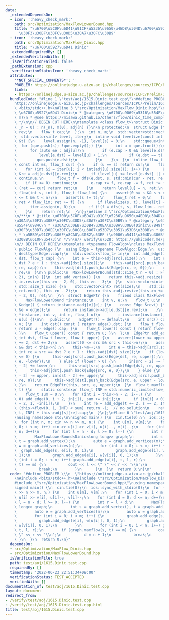 ```yaml
---
data:
  _extendedDependsOn:
  - icon: ':heavy_check_mark:'
    path: src/Optimization/MaxFlowLowerBound.hpp
    title: "\u6700\u5C0F\u6D41\u91CF\u5236\u9650\u4ED8\u304D\u6700\u5927\u6D41\u30A4\
      \u30F3\u30BF\u30FC\u30D5\u30A7\u30FC\u30B9"
  - icon: ':heavy_check_mark:'
    path: src/Optimization/MaxFlow_Dinic.hpp
    title: "\u6700\u5927\u6D41 Dinic"
  _extendedRequiredBy: []
  _extendedVerifiedWith: []
  _isVerificationFailed: false
  _pathExtension: cpp
  _verificationStatusIcon: ':heavy_check_mark:'
  attributes:
    '*NOT_SPECIAL_COMMENTS*': ''
    PROBLEM: https://onlinejudge.u-aizu.ac.jp/challenges/sources/ICPC/Prelim/1615
    links:
    - https://onlinejudge.u-aizu.ac.jp/challenges/sources/ICPC/Prelim/1615
  bundledCode: "#line 1 \"test/aoj/1615.Dinic.test.cpp\"\n#define PROBLEM \\\n  \"\
    https://onlinejudge.u-aizu.ac.jp/challenges/sources/ICPC/Prelim/1615\"\n#include\
    \ <bits/stdc++.h>\n#line 3 \"src/Optimization/MaxFlow_Dinic.hpp\"\n/**\n * @title\
    \ \u6700\u5927\u6D41 Dinic\n * @category \u6700\u9069\u5316\u554F\u984C\n *  O(n^2\
    \ m)\n * @see https://misawa.github.io/others/flow/dinic_time_complexity.html\n\
    \ */\n\n// BEGIN CUT HERE\n\ntemplate <class flow_t>\nstruct Dinic {\n  Dinic(std::size_t\
    \ _n = 0) : n(_n), m(0), adj(n) {}\n\n protected:\n  struct Edge {\n    int dst,\
    \ rev;\n    flow_t cap;\n  };\n  int n, m;\n  std::vector<std::vector<Edge>> adj;\n\
    \  std::vector<int> level, iter;\n  inline void levelize(const int &s, const int\
    \ &t) {\n    level.assign(n, -1), level[s] = 0;\n    std::queue<int> que;\n  \
    \  for (que.push(s); !que.empty();) {\n      int u = que.front();\n      que.pop();\n\
    \      for (auto &e : adj[u])\n        if (e.cap > 0 && level[e.dst] < 0) {\n\
    \          level[e.dst] = level[u] + 1;\n          if (e.dst == t) return;\n \
    \         que.push(e.dst);\n        }\n    }\n  }\n  inline flow_t dfs(int u,\
    \ const int &s, flow_t cur) {\n    if (u == s) return cur;\n    flow_t ret = 0;\n\
    \    for (int &i = iter[u]; i < int(adj[u].size()); i++) {\n      Edge &e = adj[u][i],\
    \ &re = adj[e.dst][e.rev];\n      if (level[u] <= level[e.dst] || re.cap == 0)\
    \ continue;\n      flow_t f = dfs(e.dst, s, std::min(cur - ret, re.cap));\n  \
    \    if (f <= 0) continue;\n      e.cap += f, re.cap -= f, ret += f;\n      if\
    \ (ret == cur) return ret;\n    }\n    return level[u] = n, ret;\n  }\n  flow_t\
    \ flow(int s, int t, flow_t flow_lim) {\n    assert(0 <= s && s < n);\n    assert(0\
    \ <= t && t < n);\n    assert(s != t);\n    flow_t ret = 0;\n    for (flow_t f;\
    \ ret < flow_lim; ret += f) {\n      if (levelize(s, t), level[t] == -1) break;\n\
    \      iter.assign(n, 0);\n      if (!(f = dfs(t, s, flow_lim - ret))) break;\n\
    \    }\n    return ret;\n  }\n};\n#line 3 \"src/Optimization/MaxFlowLowerBound.hpp\"\
    \n/**\n * @title \u6700\u5C0F\u6D41\u91CF\u5236\u9650\u4ED8\u304D\u6700\u5927\u6D41\
    \u30A4\u30F3\u30BF\u30FC\u30D5\u30A7\u30FC\u30B9\n * @category \u6700\u9069\u5316\
    \u554F\u984C\n * \u30A2\u30EB\u30B4\u30EA\u30BA\u30E0(Dinic\u7B49)\u306Fclass\u30C6\
    \u30F3\u30D7\u30EC\u30FC\u30C8\u3067\u53D7\u3051\u53D6\u308B\n * @see https://snuke.hatenablog.com/entry/2016/07/10/043918\n\
    \ * \u5BB9\u91CF\u306F\u8CA0\u3082\u53EF (\u9006\u5411\u304D\u306B\u6D41\u308C\
    \u308B\u610F\u5473)\n */\n\n// verify\u7528: https://yukicoder.me/problems/no/459\n\
    \n// BEGIN CUT HERE\n\ntemplate <typename FlowAlgo>\nclass MaxFlowLowerBound :\
    \ public FlowAlgo {\n  using Edge = typename FlowAlgo::Edge;\n  using flow_t =\
    \ decltype(Edge::cap);\n  std::vector<flow_t> in;\n  int add_edge(int src, int\
    \ dst, flow_t cap) {\n    int e = this->adj[src].size();\n    int re = src ==\
    \ dst ? e + 1 : this->adj[dst].size();\n    this->adj[src].push_back(Edge{dst,\
    \ re, cap});\n    this->adj[dst].push_back(Edge{src, e, 0});\n    return this->m++,\
    \ re;\n  }\n\n public:\n  MaxFlowLowerBound(std::size_t n = 0) : FlowAlgo(n +\
    \ 2), in(n) {}\n  int add_vertex() {\n    return this->adj.resize(++this->n),\
    \ in.resize(this->n - 2, 0), this->n - 3;\n  }\n  std::vector<int> add_vertices(const\
    \ std::size_t size) {\n    std::vector<int> ret(size);\n    std::iota(ret.begin(),\
    \ ret.end(), this->n - 2);\n    return this->adj.resize(this->n += size), in.resize(this->n\
    \ - 2, 0), ret;\n  }\n  struct EdgePtr {\n    friend class MaxFlowLowerBound;\n\
    \    MaxFlowLowerBound *instance;\n    int v, e;\n    flow_t u;\n    const Edge\
    \ &edge() { return instance->adj[v][e]; }\n    const Edge &rev() {\n      Edge\
    \ &e = edge();\n      return instance->adj[e.dst][e.rev];\n    }\n    EdgePtr(MaxFlowLowerBound\
    \ *instance, int v, int e, flow_t u)\n        : instance(instance), v(v), e(e),\
    \ u(u) {}\n\n   public:\n    EdgePtr() = default;\n    int src() const { return\
    \ v; }\n    int dst() const { return edge().dst; }\n    flow_t flow() const {\
    \ return u - edge().cap; }\n    flow_t lower() const { return flow() - rev().cap;\
    \ }\n    flow_t upper() const { return u; }\n  };\n  EdgePtr add_edge(int src,\
    \ int dst, flow_t lower, flow_t upper) {\n    assert(lower <= upper);\n    src\
    \ += 2, dst += 2;\n    assert(0 <= src && src < this->n);\n    assert(0 <= dst\
    \ && dst < this->n);\n    this->m++;\n    int e = this->adj[src].size();\n   \
    \ int re = src == dst ? e + 1 : this->adj[dst].size();\n    if (lower * upper\
    \ <= 0) {\n      this->adj[src].push_back(Edge{dst, re, upper});\n      this->adj[dst].push_back(Edge{src,\
    \ e, -lower});\n    } else if (lower > 0) {\n      in[src - 2] -= lower, in[dst\
    \ - 2] += lower;\n      this->adj[src].push_back(Edge{dst, re, upper - lower});\n\
    \      this->adj[dst].push_back(Edge{src, e, 0});\n    } else {\n      in[src\
    \ - 2] -= upper, in[dst - 2] += upper;\n      this->adj[src].push_back(Edge{dst,\
    \ re, 0});\n      this->adj[dst].push_back(Edge{src, e, upper - lower});\n   \
    \ }\n    return EdgePtr(this, src, e, upper);\n  }\n  flow_t maxflow(int s, int\
    \ t) {\n    static constexpr flow_t INF = std::numeric_limits<flow_t>::max();\n\
    \    flow_t sum = 0;\n    for (int i = this->n - 2; i--;) {\n      if (in[i] >\
    \ 0) add_edge(0, i + 2, in[i]), sum += in[i];\n      if (in[i] < 0) add_edge(i\
    \ + 2, 1, -in[i]);\n    }\n    int re = add_edge(t += 2, s += 2, INF);\n    if\
    \ (this->flow(0, 1, INF) < sum) return -1;  // no solution\n    return this->flow(s,\
    \ t, INF) + this->adj[s][re].cap;\n  }\n};\n#line 6 \"test/aoj/1615.Dinic.test.cpp\"\
    \nusing namespace std;\n\nsigned main() {\n  cin.tie(0);\n  ios::sync_with_stdio(0);\n\
    \  for (int n, m; cin >> n >> m, n;) {\n    int u[m], v[m];\n    for (int i =\
    \ 0; i < m; i++) cin >> u[i] >> v[i], u[i]--, v[i]--;\n    for (int d = 0; d <=\
    \ n; d++)\n      for (int l = n - d; l >= 0; l--) {\n        int r = l + d;\n\
    \        MaxFlowLowerBound<Dinic<long long>> graph;\n        int s = graph.add_vertex(),\
    \ t = graph.add_vertex();\n        auto e = graph.add_vertices(m);\n        auto\
    \ w = graph.add_vertices(n);\n        for (int i = 0; i < m; i++) {\n        \
    \  graph.add_edge(s, e[i], 0, 1);\n          graph.add_edge(e[i], w[u[i]], 0,\
    \ 1);\n          graph.add_edge(e[i], w[v[i]], 0, 1);\n        }\n        for\
    \ (int i = 0; i < n; i++) graph.add_edge(w[i], t, l, r);\n        if (graph.maxflow(s,\
    \ t) == m) {\n          cout << l << \" \" << r << '\\n';\n          d = n + 1;\n\
    \          break;\n        }\n      }\n  }\n  return 0;\n}\n"
  code: "#define PROBLEM \\\n  \"https://onlinejudge.u-aizu.ac.jp/challenges/sources/ICPC/Prelim/1615\"\
    \n#include <bits/stdc++.h>\n#include \"src/Optimization/MaxFlow_Dinic.hpp\"\n\
    #include \"src/Optimization/MaxFlowLowerBound.hpp\"\nusing namespace std;\n\n\
    signed main() {\n  cin.tie(0);\n  ios::sync_with_stdio(0);\n  for (int n, m; cin\
    \ >> n >> m, n;) {\n    int u[m], v[m];\n    for (int i = 0; i < m; i++) cin >>\
    \ u[i] >> v[i], u[i]--, v[i]--;\n    for (int d = 0; d <= n; d++)\n      for (int\
    \ l = n - d; l >= 0; l--) {\n        int r = l + d;\n        MaxFlowLowerBound<Dinic<long\
    \ long>> graph;\n        int s = graph.add_vertex(), t = graph.add_vertex();\n\
    \        auto e = graph.add_vertices(m);\n        auto w = graph.add_vertices(n);\n\
    \        for (int i = 0; i < m; i++) {\n          graph.add_edge(s, e[i], 0, 1);\n\
    \          graph.add_edge(e[i], w[u[i]], 0, 1);\n          graph.add_edge(e[i],\
    \ w[v[i]], 0, 1);\n        }\n        for (int i = 0; i < n; i++) graph.add_edge(w[i],\
    \ t, l, r);\n        if (graph.maxflow(s, t) == m) {\n          cout << l << \"\
    \ \" << r << '\\n';\n          d = n + 1;\n          break;\n        }\n     \
    \ }\n  }\n  return 0;\n}"
  dependsOn:
  - src/Optimization/MaxFlow_Dinic.hpp
  - src/Optimization/MaxFlowLowerBound.hpp
  isVerificationFile: true
  path: test/aoj/1615.Dinic.test.cpp
  requiredBy: []
  timestamp: '2022-06-23 22:51:34+09:00'
  verificationStatus: TEST_ACCEPTED
  verifiedWith: []
documentation_of: test/aoj/1615.Dinic.test.cpp
layout: document
redirect_from:
- /verify/test/aoj/1615.Dinic.test.cpp
- /verify/test/aoj/1615.Dinic.test.cpp.html
title: test/aoj/1615.Dinic.test.cpp
---
```

